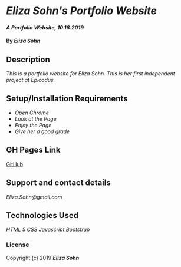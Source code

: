 # _Eliza Sohn's Portfolio Website_

#### _A Portfolio Website, 10.18.2019_

#### By _**Eliza Sohn**_

## Description

_This is a portfolio website for Eliza Sohn. This is her first independent project at Epicodus._

## Setup/Installation Requirements

* _Open Chrome_
* _Look at the Page_
* _Enjoy the Page_
* _Give her a good grade_

## GH Pages Link

[GitHub](https://github.com/)


## Support and contact details

_Eliza.Sohn@gmail.com_

## Technologies Used

_HTML 5_
_CSS_
_Javascript_
_Bootstrap_

### License


Copyright (c) 2019 **_Eliza Sohn_**
